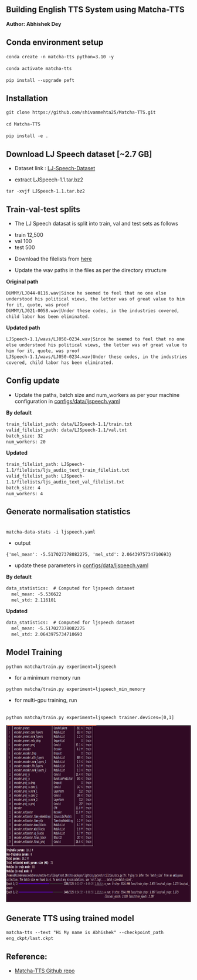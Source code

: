 
## Building English TTS System using Matcha-TTS

**Author: Abhishek Dey**

## Conda environment setup

```
conda create -n matcha-tts python=3.10 -y

conda activate matcha-tts

pip install --upgrade peft

```

## Installation

```
git clone https://github.com/shivammehta25/Matcha-TTS.git

cd Matcha-TTS

pip install -e .

```

## Download LJ Speech dataset [~2.7 GB]

* Dataset link : [LJ-Speech-Dataset](https://keithito.com/LJ-Speech-Dataset/) 

* extract LJSpeech-1.1.tar.bz2

```
tar -xvjf LJSpeech-1.1.tar.bz2

```

## Train-val-test splits

* The LJ Speech datasat is split into train, val and test sets as follows

 - train 12,500
 - val 100
 - test 500
 
* Download the filelists from [here](https://github.com/NVIDIA/tacotron2/tree/master/filelists)

* Update the wav paths in the files as per the directory structure

**Original path**

```
DUMMY/LJ044-0116.wav|Since he seemed to feel that no one else understood his political views, the letter was of great value to him for it, quote, was proof
DUMMY/LJ021-0058.wav|Under these codes, in the industries covered, child labor has been eliminated.

```

**Updated path**

```
LJSpeech-1.1/wavs/LJ050-0234.wav|Since he seemed to feel that no one else understood his political views, the letter was of great value to him for it, quote, was proof
LJSpeech-1.1/wavs/LJ050-0234.wav|Under these codes, in the industries covered, child labor has been eliminated.

```


## Config update

* Update the paths, batch size and num_workers as per your machine configuration in [configs/data/ljspeech.yaml](configs/data/ljspeech.yaml)

**By default**

```
train_filelist_path: data/LJSpeech-1.1/train.txt
valid_filelist_path: data/LJSpeech-1.1/val.txt
batch_size: 32
num_workers: 20

```

**Updated**

```
train_filelist_path: LJSpeech-1.1/filelists/ljs_audio_text_train_filelist.txt
valid_filelist_path: LJSpeech-1.1/filelists/ljs_audio_text_val_filelist.txt
batch_size: 4
num_workers: 4

```

## Generate normalisation statistics

```

matcha-data-stats -i ljspeech.yaml

```

* output

```
{'mel_mean': -5.517027378082275, 'mel_std': 2.0643975734710693}

```

* update these parameters in [configs/data/ljspeech.yaml](configs/data/ljspeech.yaml)


**By default**

```
data_statistics:  # Computed for ljspeech dataset
  mel_mean: -5.536622
  mel_std: 2.116101

```
**Updated**

```
data_statistics:  # Computed for ljspeech dataset
  mel_mean: -5.517027378082275
  mel_std: 2.0643975734710693

```

## Model Training

```
python matcha/train.py experiment=ljspeech

```

* for a minimum memory run

```
python matcha/train.py experiment=ljspeech_min_memory

```

* for multi-gpu training, run

```

python matcha/train.py experiment=ljspeech trainer.devices=[0,1]

```


<p align="left">
<img src="pics/1.png" width="800" height="480">
</p>

## Generate TTS using trained model

```
matcha-tts --text "Hi My name is Abhishek" --checkpoint_path eng_ckpt/last.ckpt 

```

## Reference:

* [Matcha-TTS Github repo](https://github.com/shivammehta25/Matcha-TTS)
